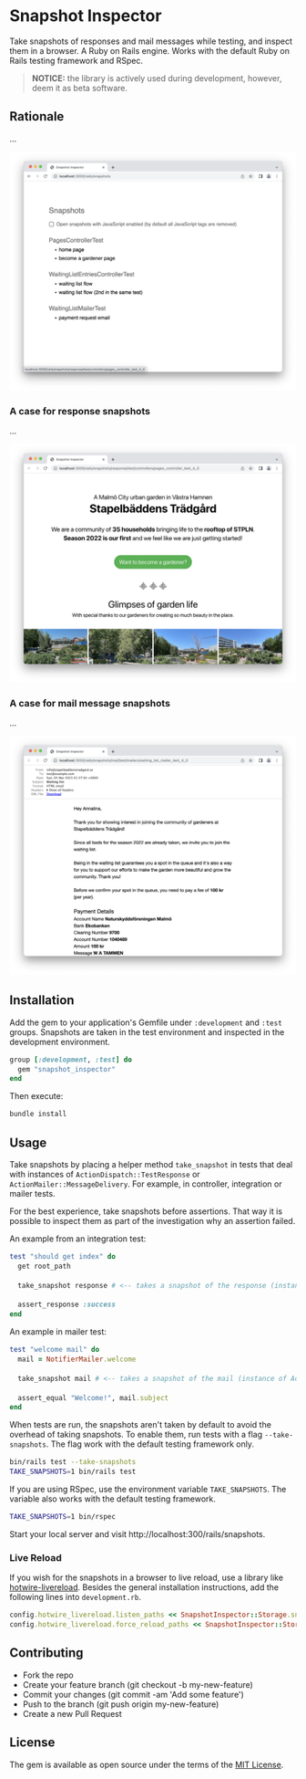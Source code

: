 # Snapshot Inspector

Take snapshots of responses and mail messages while testing, and inspect them in a browser. A Ruby on Rails engine. Works with the default Ruby on Rails testing framework and RSpec.

> **NOTICE:** the library is actively used during development, however, deem it as beta software.

## Rationale

...

![A list of snapshots](doc/snapshots_index.png)

### A case for response snapshots

...

![A response snapshot](doc/response_snapshot_example_1.png)

### A case for mail message snapshots

...

![A mail message snapshot](doc/mail_snapshot_example_1.png)

## Installation
Add the gem to your application's Gemfile under `:development` and `:test` groups. Snapshots are taken in the test environment and inspected in the development environment.

```ruby
group [:development, :test] do
  gem "snapshot_inspector"
end
```

Then execute:
```bash
bundle install
```

## Usage

Take snapshots by placing a helper method `take_snapshot` in tests that deal with instances of `ActionDispatch::TestResponse` or `ActionMailer::MessageDelivery`.
For example, in controller, integration or mailer tests.

For the best experience, take snapshots before assertions. That way it is possible to inspect them as part of the investigation why an assertion failed.

An example from an integration test:

```ruby
test "should get index" do
  get root_path
  
  take_snapshot response # <-- takes a snapshot of the response (instance of ActionDispatch::TestResponse)
  
  assert_response :success
end
```

An example in mailer test:

```ruby
test "welcome mail" do
  mail = NotifierMailer.welcome

  take_snapshot mail # <-- takes a snapshot of the mail (instance of ActionMailer::MessageDelivery)

  assert_equal "Welcome!", mail.subject
end
```

When tests are run, the snapshots aren't taken by default to avoid the overhead of taking snapshots.
To enable them, run tests with a flag `--take-snapshots`. The flag work with the default testing framework only.

```bash
bin/rails test --take-snapshots
TAKE_SNAPSHOTS=1 bin/rails test
```

If you are using RSpec, use the environment variable `TAKE_SNAPSHOTS`. The variable also works with the default testing framework.

```bash
TAKE_SNAPSHOTS=1 bin/rspec
```

Start your local server and visit http://localhost:300/rails/snapshots.

### Live Reload

If you wish for the snapshots in a browser to live reload, use a library like [hotwire-livereload](https://github.com/kirillplatonov/hotwire-livereload).
Besides the general installation instructions, add the following lines into `development.rb`.

```ruby
config.hotwire_livereload.listen_paths << SnapshotInspector::Storage.snapshots_directory
config.hotwire_livereload.force_reload_paths << SnapshotInspector::Storage.snapshots_directory
```

## Contributing

- Fork the repo
- Create your feature branch (git checkout -b my-new-feature)
- Commit your changes (git commit -am 'Add some feature')
- Push to the branch (git push origin my-new-feature)
- Create a new Pull Request

## License
The gem is available as open source under the terms of the [MIT License](https://opensource.org/licenses/MIT).
